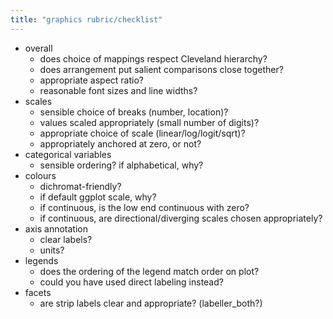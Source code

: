 ```yaml
---
title: "graphics rubric/checklist"
---
```


- overall
     - does choice of mappings respect Cleveland hierarchy?
     - does arrangement put salient comparisons close together?
     - appropriate aspect ratio?
     - reasonable font sizes and line widths?
- scales
     - sensible choice of breaks (number, location)?
     - values scaled appropriately (small number of digits)?
     - appropriate choice of scale (linear/log/logit/sqrt)?
     - appropriately anchored at zero, or not?
- categorical variables
     - sensible ordering? if alphabetical, why?
- colours
     - dichromat-friendly?
     - if default ggplot scale, why?
     - if continuous, is the low end continuous with zero?
     - if continuous, are directional/diverging scales chosen appropriately?
- axis annotation
     - clear labels?
     - units?
- legends
     - does the ordering of the legend match order on plot?
     - could you have used direct labeling instead?
- facets
     - are strip labels clear and appropriate? (labeller_both?)
     
